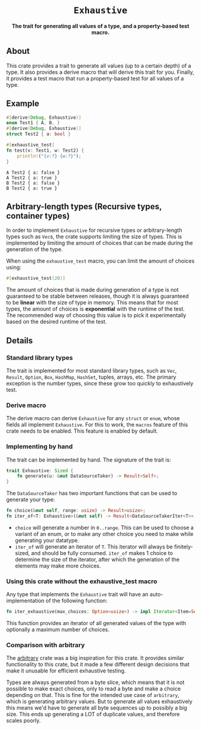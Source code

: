 <div align="center">
  <h1><code>Exhaustive</code></h1>
  <p><strong>The trait for generating all values of a type, and a property-based test macro.</strong></p>
</div>

## About

This crate provides a trait to generate all values (up to a certain depth) of a type. 
It also provides a derive macro that will derive this trait for you.
Finally, it provides a test macro that run a property-based test for all values of a type. 

## Example

```rust
#[derive(Debug, Exhaustive)]
enum Test1 { A, B, }
#[derive(Debug, Exhaustive)]
struct Test2 { a: bool }

#[exhaustive_test]
fn test(v: Test1, w: Test2) {
    println!("{v:?} {w:?}");
}
```

```text
A Test2 { a: false }
A Test2 { a: true }
B Test2 { a: false }
B Test2 { a: true }
```

## Arbitrary-length types (Recursive types, container types)

In order to implement `Exhaustive` for recursive types or arbitrary-length types such as `Vec`s, the crate supports limiting the size of types. 
This is implemented by limiting the amount of choices that can be made during the generation of the type. 

When using the `exhaustive_test` macro, you can limit the amount of choices using:
```rust
#[exhaustive_test(20)]
```

The amount of choices that is made during generation of a type is not guaranteed to be stable between releases, though it is always guaranteed to be **linear** with the size of type in memory. 
This means that for most types, the amount of choices is **exponential** with the runtime of the test.
The recommended way of choosing this value is to pick it experimentally based on the desired runtime of the test.

## Details

### Standard library types

The trait is implemented for most standard library types, such as `Vec`, `Result`, `Option`, `Box`, `HashMap`, `HashSet`, tuples, arrays, etc. 
The primary exception is the number types, since these grow too quickly to exhaustively test. 

### Derive macro

The derive macro can derive `Exhaustive` for any `struct` or `enum`, whose fields all implement `Exhaustive`.
For this to work, the `macros` feature of this crate needs to be enabled. This feature is enabled by default.

### Implementing by hand

The trait can be implemented by hand. The signature of the trait is:
```rust
trait Exhaustive: Sized {
    fn generate(u: &mut DataSourceTaker) -> Result<Self>;
}
```
The `DataSourceTaker` has two important functions that can be used to generate your type:
```rust
fn choice(&mut self, range: usize) -> Result<usize>;
fn iter_of<T: Exhaustive>(&mut self) -> Result<DataSourceTakerIter<T>>;
```
- `choice` will generate a number in `0..range`. 
  This can be used to choose a variant of an enum, or to make any other choice you need to make while generating your datatype.
- `iter_of` will generate an iterator of `T`. 
  This iterator will always be finitely-sized, and should be fully consumed.
  `iter_of` makes 1 choice to determine the size of the iterator, after which the generation of the elements may make more choices.

### Using this crate without the exhaustive_test macro

Any type that implements the `Exhaustive` trait will have an auto-implementation of the following function:

```rust
fn iter_exhaustive(max_choices: Option<usize>) -> impl Iterator<Item=Self>;
```

This function provides an iterator of all generated values of the type with optionally a maximum number of choices.

### Comparison with arbitrary

The [arbitrary](https://crates.io/crates/arbitrary) crate was a big inspiration for this crate. 
It provides similar functionality to this crate, but it made a few different design decisions that make it unusable for efficient exhaustive testing.

Types are always generated from a byte slice, which means that it is not possible to make exact choices, only to read a byte and make a choice depending on that. 
This is fine for the intended use case of `arbitrary`, which is generating arbitrary values. 
But to generate all values exhaustively this means we'd have to generate all byte sequences up to possibly a big size. This ends up generating a LOT of duplicate values, and therefore scales poorly.